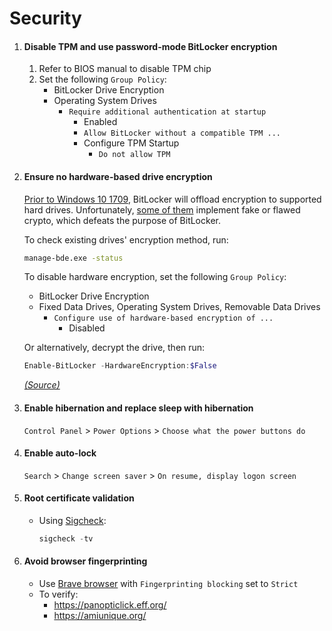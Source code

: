 # Security

1. #### Disable TPM and use password-mode BitLocker encryption

   1. Refer to BIOS manual to disable TPM chip
   2. Set the following `Group Policy`:
      - BitLocker Drive Encryption
      - Operating System Drives
        - `Require additional authentication at startup`
          - Enabled
          - `Allow BitLocker without a compatible TPM ...`
          - Configure TPM Startup
            - `Do not allow TPM`

2. #### Ensure no hardware-based drive encryption

   [Prior to Windows 10 1709](https://hexus.net/tech/news/software/135266-microsoft-stops-trusting-ssd-maker-hardware-encryption/), BitLocker will offload encryption to supported hard drives. Unfortunately, [some of them](https://discordapp.com/channels/517246314346709012/685963469862076540/752689362113921114) implement fake or flawed crypto, which defeats the purpose of BitLocker.

   To check existing drives' encryption method, run:

   ```cmd
   manage-bde.exe -status
   ```

   To disable hardware encryption, set the following `Group Policy`:

   - BitLocker Drive Encryption
   - Fixed Data Drives, Operating System Drives, Removable Data Drives
     - `Configure use of hardware-based encryption of ...`
       - Disabled

   Or alternatively, decrypt the drive, then run:

   ```powershell
   Enable-BitLocker -HardwareEncryption:$False
   ```

   [_(Source)_](https://winaero.com/blog/disable-hardware-bitlocker-encryption/)

3. #### Enable hibernation and replace sleep with hibernation

   `Control Panel` > `Power Options` > `Choose what the power buttons do`

4. #### Enable auto-lock

   `Search` > `Change screen saver` > `On resume, display logon screen`

5. #### Root certificate validation

   - Using [Sigcheck](https://docs.microsoft.com/en-us/sysinternals/downloads/sigcheck):
     ```powershell
     sigcheck -tv
     ```

6. #### Avoid browser fingerprinting
   - Use [Brave browser](https://brave.com/) with `Fingerprinting blocking` set to `Strict`
   - To verify:
     - https://panopticlick.eff.org/
     - https://amiunique.org/
